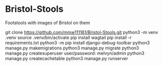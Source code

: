 # Bristol-Stools
Footstools with images of Bristol on them

git clone https://github.com/mmw111161/Bristol-Stools.git
python3 -m venv .venv
source .venv/bin/activate
pip install wagtail
pip install -r requirements.txt 
python3 -m pip install django-debug-toolbar
python3 manage.py makemigrations
python3 manage.py migrate
python3 manage.py createsuperuser
user/password: melvyn/admin
python3 manage.py createcachetable
python3 manage.py runserver
